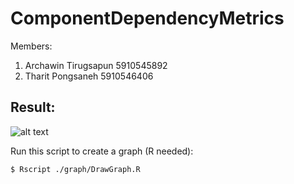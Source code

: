 # ComponentDependencyMetrics

Members:
1. Archawin Tirugsapun 5910545892
2. Tharit Pongsaneh 5910546406

## Result:
![alt text](https://github.com/zepalz/ComponentDependencyMetrics/blob/master/Screen%20Shot%202561-11-12%20at%2016.47.32.png)

Run this script to create a graph (R needed):
```sh
$ Rscript ./graph/DrawGraph.R
```
